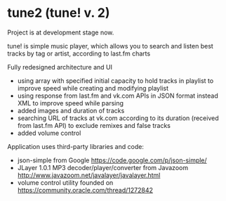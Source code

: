# tune2 (tune! v. 2)
Project is at development stage now.

tune! is simple music player, which allows you to search and listen best tracks by tag or artist, according to last.fm charts

Fully redesigned architecture and UI
- using array with specified initial capacity to hold tracks in playlist to improve speed while creating and modifying playlist
- using response from last.fm and vk.com APIs in JSON format instead XML to improve speed while parsing
- added images and duration of tracks
- searching URL of tracks at vk.com according to its duration (received from last.fm API) to exclude remixes and false tracks
- added volume control

Application uses third-party libraries and code:
- json-simple from Google https://code.google.com/p/json-simple/
- JLayer 1.0.1 MP3 decoder/player/converter from Javazoom http://www.javazoom.net/javalayer/javalayer.html
- volume control utility founded on https://community.oracle.com/thread/1272842
